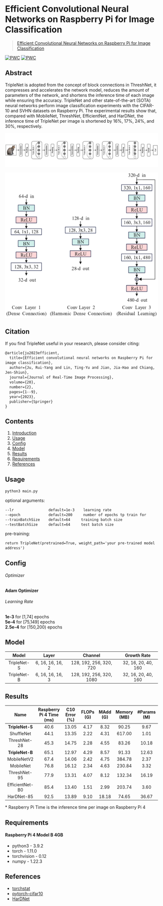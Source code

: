 # Efficient Convolutional Neural Networks on Raspberry Pi for Image Classification

> [Efficient Convolutional Neural Networks on Raspberry Pi for Image Classification](https://arxiv.org/abs/2204.00943)

[![PWC](https://img.shields.io/endpoint.svg?url=https://paperswithcode.com/badge/triplenet-a-low-computing-power-platform-of/image-classification-on-svhn)](https://paperswithcode.com/sota/image-classification-on-svhn?p=triplenet-a-low-computing-power-platform-of)
[![PWC](https://img.shields.io/endpoint.svg?url=https://paperswithcode.com/badge/triplenet-a-low-computing-power-platform-of/image-classification-on-cifar-10)](https://paperswithcode.com/sota/image-classification-on-cifar-10?p=triplenet-a-low-computing-power-platform-of)

## Abstract
TripleNet is adopted from the concept of block connections in ThreshNet, it compresses and accelerates the network model, reduces the amount of parameters of the network, and shortens the inference time of each image while ensuring the accuracy. TripleNet and other state-of-the-art (SOTA) neural networks perform image classification experiments with the CIFAR-10 and SVHN datasets on Raspberry Pi. The experimental results show that, compared with MobileNet, ThreshNet, EfficientNet, and HarDNet, the inference time of TripleNet per image is shortened by 16%, 17%, 24%, and 30%, respectively.

<p align="center">
  <img src="Img/architecture.jpg" width="640" title="architecture">
</p>

<p align="center">
 <img src="Img/conv_layers.jpg" width="640" title="conv_layers">
</p>

## Citation
If you find TripleNet useful in your research, please consider citing:

	@article{ju2023efficient,
	  title={Efficient convolutional neural networks on Raspberry Pi for image classification},
	  author={Ju, Rui-Yang and Lin, Ting-Yu and Jian, Jia-Hao and Chiang, Jen-Shiun},
	  journal={Journal of Real-Time Image Processing},
	  volume={20},
	  number={2},
	  pages={1--9},
	  year={2023},
	  publisher={Springer}
	}
	 
## Contents
1. [Introduction](#introduction)
2. [Usage](#Usage)
3. [Config](#Config)
4. [Model](#Model)
5. [Results](#Results)
6. [Requirements](#Requirements)
7. [References](#References)

## Usage
```bash
python3 main.py
```
optional arguments:

    --lr                default=1e-3    learning rate
    --epoch             default=200     number of epochs tp train for
    --trainBatchSize    default=64     training batch size
    --testBatchSize     default=64     test batch size

pre-training:

    return TripleNet(pretrained=True, weight_path='your pre-trained model address')

## Config
###### Optimizer 
__Adam Optimizer__
###### Learning Rate
__1e-3__ for [1,74] epochs <br>
__5e-4__ for [75,149] epochs <br>
__2.5e-4__ for [150,200) epochs <br>

## Model
| **Model** | **Layer** | **Channel** | **Growth Rate** |
| :---: | :---: | :---: | :---: |
| TripleNet-S | 6, 16, 16, 16, 2 | 128, 192, 256, 320, 720 | 32, 16, 20, 40, 160 |
| TripleNet-B | 6, 16, 16, 16, 3 | 128, 192, 256, 320, 1080 | 32, 16, 20, 40, 160 |

## Results
| Name | Raspberry Pi 4 Time (ms) | C10 Error (%) | FLOPs (G) | MAdd (G) | Memory (MB) | #Params (M) |
| :---: | :---: | :---: | :---: | :---: | :---: | :---: |
| **TripleNet-S** | 40.6 | 13.05 | 4.17 | 8.32 | 90.25 | 9.67 |
| ShuffleNet | 44.1 | 13.35 | 2.22 | 4.31 | 617.00 | 1.01 |
| ThreshNet-28 | 45.3 | 14.75 | 2.28 | 4.55 | 83.26 | 10.18 |
| **TripleNet-B** | 65.1 | 12.97 | 4.29 | 8.57 | 91.33 | 12.63 |
| MobileNetV2 | 67.4 | 14.06 | 2.42 | 4.75 | 384.78 | 2.37 |
| MobileNet | 76.8 | 16.12 | 2.34 | 4.63 | 230.84 | 3.32 | 
| ThreshNet-95 | 77.9 | 13.31 | 4.07 | 8.12 | 132.34 | 16.19 |
| EfficientNet-B0 | 85.4 | 13.40 | 1.51 | 2.99 | 203.74 | 3.60 | 
| HarDNet-85 | 92.5 | 13.89 | 9.10 | 18.18 | 74.65 | 36.67 |

\* Raspberry Pi Time is the inference time per image on Raspberry Pi 4

## Requirements
#### Raspberry Pi 4 Model B 4GB
* python3 - 3.9.2
* torch - 1.11.0
* torchvision - 0.12
* numpy - 1.22.3

## References
* [torchstat](https://github.com/Swall0w/torchstat)
* [pytorch-cifar10](https://github.com/soapisnotfat/pytorch-cifar10)
* [HarDNet](https://github.com/PingoLH/Pytorch-HarDNet)

